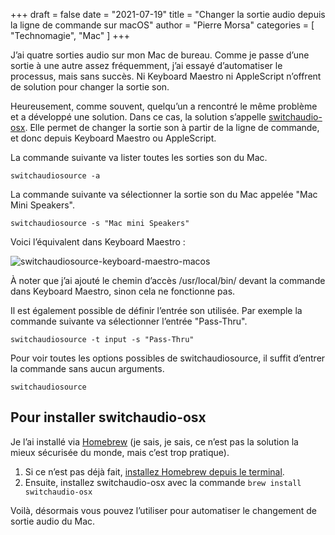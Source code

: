 +++
draft       = false
date        = "2021-07-19"
title       = "Changer la sortie audio depuis la ligne de commande sur macOS"
author      = "Pierre Morsa"
categories  = [ "Technomagie", "Mac" ]
+++

J’ai quatre sorties audio sur mon Mac de bureau. Comme je passe d’une sortie à une autre assez fréquemment, j’ai essayé d’automatiser le processus, mais sans succès. Ni Keyboard Maestro ni AppleScript n’offrent de solution pour changer la sortie son.

Heureusement, comme souvent, quelqu’un a rencontré le même problème et a développé une solution. Dans ce cas, la solution s’appelle [switchaudio-osx](https://github.com/deweller/switchaudio-osx). Elle permet de changer la sortie son à partir de la ligne de commande, et donc depuis Keyboard Maestro ou AppleScript.

La commande suivante va lister toutes les sorties son du Mac.

```
switchaudiosource -a
```

La commande suivante va sélectionner la sortie son du Mac appelée "Mac Mini Speakers".

```
switchaudiosource -s "Mac mini Speakers"
```

Voici l’équivalent dans Keyboard Maestro :

![switchaudiosource-keyboard-maestro-macos](/pictures/2021/07/switchaudiosource-macos.jpg)

À noter que j’ai ajouté le chemin d’accès /usr/local/bin/ devant la commande dans Keyboard Maestro, sinon cela ne fonctionne pas.

Il est également possible de définir l’entrée son utilisée. Par exemple la commande suivante va sélectionner l’entrée "Pass-Thru".

```
switchaudiosource -t input -s "Pass-Thru"
```

Pour voir toutes les options possibles de switchaudiosource, il suffit d’entrer la commande sans aucun arguments.

```
switchaudiosource
```

## Pour installer switchaudio-osx

Je l’ai installé via [Homebrew](https://brew.sh) (je sais, je sais, ce n’est pas la solution la mieux sécurisée du monde, mais c’est trop pratique).

1. Si ce n’est pas déjà fait, [installez Homebrew depuis le terminal](https://brew.sh).
2. Ensuite, installez switchaudio-osx avec la commande ```brew install switchaudio-osx```

Voilà, désormais vous pouvez l’utiliser pour automatiser le changement de sortie audio du Mac.
